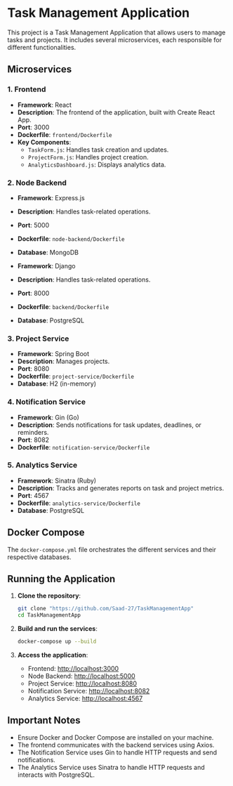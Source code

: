# Task Management Application

This project is a Task Management Application that allows users to manage tasks and projects. It includes several microservices, each responsible for different functionalities.

## Microservices

### 1. Frontend
- **Framework**: React
- **Description**: The frontend of the application, built with Create React App.
- **Port**: 3000
- **Dockerfile**: `frontend/Dockerfile`
- **Key Components**:
  - `TaskForm.js`: Handles task creation and updates.
  - `ProjectForm.js`: Handles project creation.
  - `AnalyticsDashboard.js`: Displays analytics data.

### 2. Node Backend
- **Framework**: Express.js
- **Description**: Handles task-related operations.
- **Port**: 5000
- **Dockerfile**: `node-backend/Dockerfile`
- **Database**: MongoDB
  
- **Framework**: Django
- **Description**: Handles task-related operations.
- **Port**: 8000
- **Dockerfile**: `backend/Dockerfile`
- **Database**: PostgreSQL

### 3. Project Service
- **Framework**: Spring Boot
- **Description**: Manages projects.
- **Port**: 8080
- **Dockerfile**: `project-service/Dockerfile`
- **Database**: H2 (in-memory)

### 4. Notification Service
- **Framework**: Gin (Go)
- **Description**: Sends notifications for task updates, deadlines, or reminders.
- **Port**: 8082
- **Dockerfile**: `notification-service/Dockerfile`

### 5. Analytics Service
- **Framework**: Sinatra (Ruby)
- **Description**: Tracks and generates reports on task and project metrics.
- **Port**: 4567
- **Dockerfile**: `analytics-service/Dockerfile`
- **Database**: PostgreSQL

## Docker Compose

The `docker-compose.yml` file orchestrates the different services and their respective databases.

## Running the Application

1. **Clone the repository**:
   ```sh
   git clone "https://github.com/Saad-27/TaskManagementApp"
   cd TaskManagementApp
   ```

2. **Build and run the services**:
   ```sh
   docker-compose up --build
   ```
3. **Access the application**:
   - Frontend: [http://localhost:3000](http://localhost:3000)
   - Node Backend: [http://localhost:5000](http://localhost:5000)
   - Project Service: [http://localhost:8080](http://localhost:8080)
   - Notification Service: [http://localhost:8082](http://localhost:8082)
   - Analytics Service: [http://localhost:4567](http://localhost:4567)

## Important Notes

- Ensure Docker and Docker Compose are installed on your machine.
- The frontend communicates with the backend services using Axios.
- The Notification Service uses Gin to handle HTTP requests and send notifications.
- The Analytics Service uses Sinatra to handle HTTP requests and interacts with PostgreSQL.
